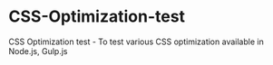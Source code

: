 # CSS-Optimization-test
CSS Optimization test - To test various CSS optimization available in Node.js, Gulp.js
